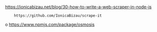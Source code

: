 https://ionicabizau.net/blog/30-how-to-write-a-web-scraper-in-node-js

        https://github.com/IonicaBizau/scrape-it

o
        https://www.npmjs.com/package/osmosis